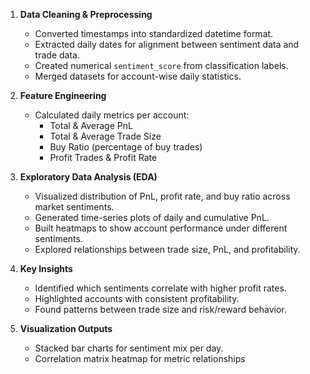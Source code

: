 
1. **Data Cleaning & Preprocessing**
   - Converted timestamps into standardized datetime format.
   - Extracted daily dates for alignment between sentiment data and trade data.
   - Created numerical `sentiment_score` from classification labels.
   - Merged datasets for account-wise daily statistics.

2. **Feature Engineering**
   - Calculated daily metrics per account:
     - Total & Average PnL
     - Total & Average Trade Size
     - Buy Ratio (percentage of buy trades)
     - Profit Trades & Profit Rate

3. **Exploratory Data Analysis (EDA)**
   - Visualized distribution of PnL, profit rate, and buy ratio across market sentiments.
   - Generated time-series plots of daily and cumulative PnL.
   - Built heatmaps to show account performance under different sentiments.
   - Explored relationships between trade size, PnL, and profitability.

4. **Key Insights**
   - Identified which sentiments correlate with higher profit rates.
   - Highlighted accounts with consistent profitability.
   - Found patterns between trade size and risk/reward behavior.

5. **Visualization Outputs**
   - Stacked bar charts for sentiment mix per day.
   - Correlation matrix heatmap for metric relationships
